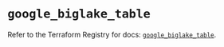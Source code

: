# `google_biglake_table`

Refer to the Terraform Registry for docs: [`google_biglake_table`](https://registry.terraform.io/providers/hashicorp/google/5.13.0/docs/resources/biglake_table).
